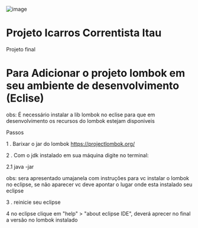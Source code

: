 ![image](https://theme.zdassets.com/theme_assets/885992/ff92333a0da67926acd4b63d9c9b9ee63472f012.png)

# Projeto Icarros Correntista Itau

Projeto final

#  Para Adicionar o projeto lombok em seu ambiente de desenvolvimento (Eclise)
obs: É necessário instalar a lib lombok no eclise para que em desenvolvimento os recursos do lombok estejam disponiveis

Passos

1 . Barixar o jar do lombok  https://projectlombok.org/

2 . Com o jdk instalado em sua máquina digite no terminal:

2.1 java -jar <path lombok jar>
  
obs: sera apresentado umajanela com instruções para vc instalar o lombok no eclipse, se não aparecer vc deve apontar o lugar onde esta instalado seu eclipse
  
  
3 . reinicie seu eclipse
  
4 no eclipse clique em "help" > "about eclipse IDE", deverá aprecer no final a versão no lombok instalado 
